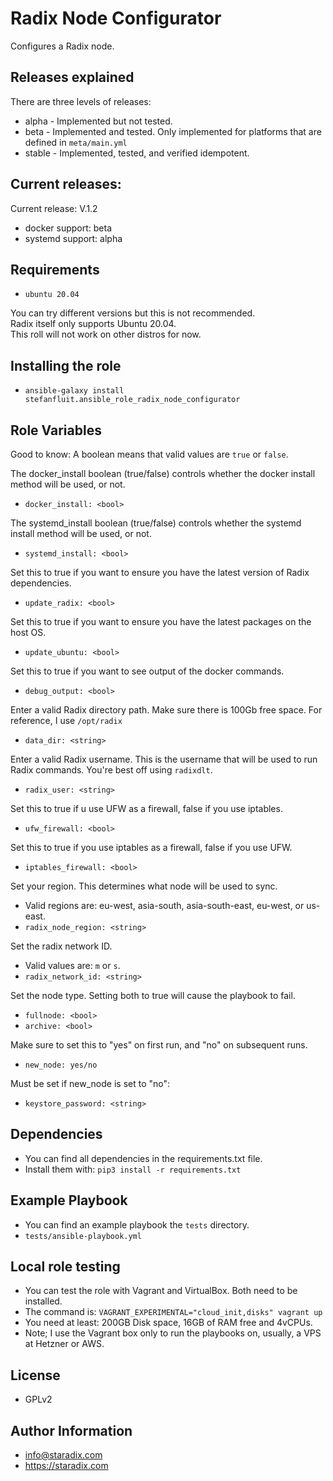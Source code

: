 Radix Node Configurator
=========
Configures a Radix node.  

Releases explained
------------
There are three levels of releases:
* alpha     - Implemented but not tested.
* beta      - Implemented and tested. Only implemented for platforms that are defined in `meta/main.yml`
* stable    - Implemented, tested, and verified idempotent.

Current releases:
------------

Current release: V.1.2
* docker support: beta
* systemd support: alpha

Requirements
------------
* `ubuntu 20.04`
  
You can try different versions but this is not recommended.  
Radix itself only supports Ubuntu 20.04.  
This roll will not work on other distros for now.  

Installing the role
------------
* `ansible-galaxy install stefanfluit.ansible_role_radix_node_configurator`

Role Variables
------------
Good to know: A boolean means that valid values are `true` or `false`.

The docker_install boolean (true/false) controls whether the docker install method will be used, or not.
* `docker_install: <bool>`

The systemd_install boolean (true/false) controls whether the systemd install method will be used, or not.
* `systemd_install: <bool>`

Set this to true if you want to ensure you have the latest version of Radix dependencies.
* `update_radix: <bool>`

Set this to true if you want to ensure you have the latest packages on the host OS.
* `update_ubuntu: <bool>`

Set this to true if you want to see output of the docker commands.
* `debug_output: <bool>`

Enter a valid Radix directory path. Make sure there is 100Gb free space.
For reference, I use `/opt/radix`
* `data_dir: <string>`

Enter a valid Radix username. This is the username that will be used to run Radix commands.
You're best off using `radixdlt`.
* `radix_user: <string>`

Set this to true if u use UFW as a firewall, false if you use iptables.
* `ufw_firewall: <bool>`

Set this to true if you use iptables as a firewall, false if you use UFW.
* `iptables_firewall: <bool>`

Set your region. This determines what node will be used to sync. 
* Valid regions are: eu-west, asia-south, asia-south-east, eu-west, or us-east.
* `radix_node_region: <string>`

Set the radix network ID. 
* Valid values are: `m` or `s`.
* `radix_network_id: <string>`

Set the node type. Setting both to true will cause the playbook to fail.
* `fullnode: <bool>`
* `archive: <bool>`

Make sure to set this to "yes" on first run, and "no" on subsequent runs.
* `new_node: yes/no`

Must be set if new_node is set to "no":
* `keystore_password: <string>`

Dependencies
------------
* You can find all dependencies in the requirements.txt file.  
* Install them with: `pip3 install -r requirements.txt`

Example Playbook
----------------
* You can find an example playbook the `tests` directory.
* `tests/ansible-playbook.yml`


Local role testing
-------
* You can test the role with Vagrant and VirtualBox. Both need to be installed.  
* The command is: `VAGRANT_EXPERIMENTAL="cloud_init,disks" vagrant up`  
* You need at least: 200GB Disk space, 16GB of RAM free and 4vCPUs.
* Note; I use the Vagrant box only to run the playbooks on, usually, a VPS at Hetzner or AWS.

License
-------
* GPLv2

Author Information
------------------
* [info@staradix.com](mailto://info@staradix.com)
* https://staradix.com